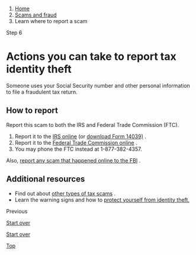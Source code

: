 1. [Home](/)
2. [Scams and fraud](/scams-and-fraud)
3. Learn where to report a scam

Step 6

Actions you can take to report tax identity theft
=================================================

Someone uses your Social Security number and other personal information to file a fraudulent tax return.

**How to report**
-----------------

Report this scam to both the IRS and Federal Trade Commission (FTC).

1. Report it to the
   [IRS online](https://www.irs.gov/dmaf/form/f14039)
   (or
   [download Form 14039)](https://www.irs.gov/pub/irs-pdf/f14039.pdf)
   .
2. Report it to the
   [Federal Trade Commission online](https://reportfraud.ftc.gov/?orgcode=USAGOV)
   .
3. You may phone the FTC instead at 1-877-382-4357.

Also,
[report any scam that happened online to the FBI](https://www.ic3.gov)
.

**Additional resources**
------------------------

* Find out about
  [other types of tax scams](https://www.irs.gov/help/tax-scams/recognize-tax-scams-and-fraud)
  .
* Learn the warning signs and how to
  [protect yourself from identity theft.](/identity-theft)

Previous

[Start over](/where-report-scams/where-did-scam-take-place#block-usagov-content)

[Start over](/where-report-scams/where-did-scam-take-place#block-usagov-content)

[Top](#main-content)